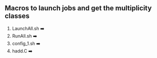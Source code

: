 ## Macros to launch jobs and get the multiplicity classes

1. LaunchAll.sh :arrow_right: 
2. RunAll.sh    :arrow_right:
3. config_1.sh  :arrow_right:
4. hadd.C       :arrow_right:
